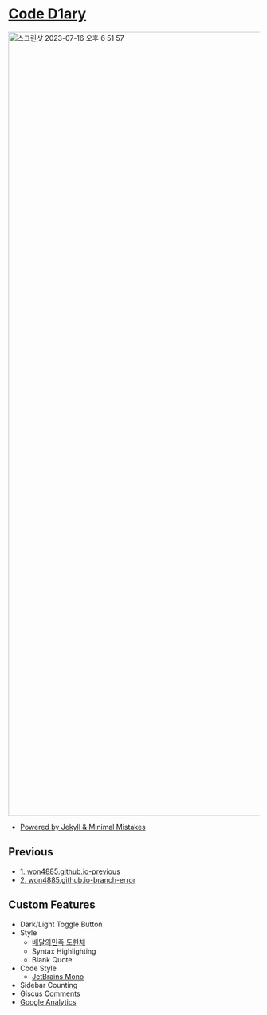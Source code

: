 # [Code D1ary](https://coded1ary.com)

<img width="1572" alt="스크린샷 2023-07-16 오후 6 51 57" src="https://github.com/won4885/won4885.github.io/assets/62871026/7205cccd-f7ec-420e-ad0f-b5daba6c8f9f">

- [Powered by Jekyll & Minimal Mistakes](https://mmistakes.github.io/minimal-mistakes/)

## Previous

- [1. won4885.github.io-previous](https://github.com/won4885/won4885.github.io-previous)
- [2. won4885.github.io-branch-error](https://github.com/won4885/won4885.github.io-branch-error)

## Custom Features

- Dark/Light Toggle Button
- Style
    - [배달의민족 도현체](http://font.woowahan.com/dohyeon/)
    - Syntax Highlighting
    - Blank Quote
- Code Style
    - [JetBrains Mono](https://www.jetbrains.com/lp/mono/)
- Sidebar Counting
- [Giscus Comments](https://giscus.app/)
- [Google Analytics](https://analytics.google.com/analytics/web/)
